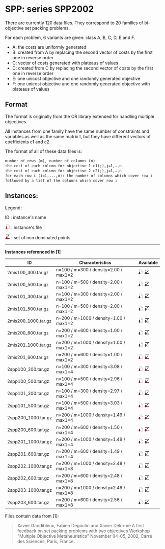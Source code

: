 # SPP: series SPP2002

There are currently 120 data files.
They correspond to 20 families of bi-objective set packing problems.

For each problem, 6 variants are given: class A, B, C, D, E and F.

+ A: the costs are uniformly generated
+ B: created from A by replacing the second vector of costs by the first one in reverse order
+ C: vector of costs generated with plateaus of values
+ D: created from C by replacing the second vector of costs by the first one in reverse order
+ E: one unicost objective and one randomly generated objective
+ F: one unicost objective and one randomly generated objective with plateaus of values

## Format
The format is originally from the OR library extended for handling multiple objectives.

All instances from one family have the same number of constraints and variables as well as the same matrix t, 
but they have different vectors of coefficients c1 and c2.

The format of all of these data files is:

    number of rows (m), number of columns (n)
    the cost of each column for objective 1 c1(j),j=1,…,n
    the cost of each column for objective 2 c2(j),j=1,…,n
    for each row i (i=1,...,m): the number of columns which cover row i followed by a list of the columns which cover row i
      

## Instances:
 
Legend:

ID : instance's name

[![instance file](./img/icon/dl-instance.png "instance file")](instances/) : instance's file 

[![Y_N file](./img/icon/dl-z.png "Y_N file")](Y/) : set of non dominated points



***


**Instances referenced  in [1]**


| ID                  | Characteristics                        | Available | 
| ------------------- | -------------------------------------- | --------- |
| 2mis100_300.tar.gz  | n=100 / m=300  / density=2.00 / max1=2 | [![instance file](./img/icon/dl-instance.png "instance file")](instances/) [![Y_N file](./img/icon/dl-z.png "Y_N file")](Y/) | 
| 2mis100_500.tar.gz  | n=100 / m=500  / density=2.00 / max1=2 | [![instance file](./img/icon/dl-instance.png "instance file")](instances/) [![Y_N file](./img/icon/dl-z.png "Y_N file")](Y/) | 	
| 2mis101_300.tar.gz  | n=100 / m=300  / density=2.00 / max1=2 | [![instance file](./img/icon/dl-instance.png "instance file")](instances/) [![Y_N file](./img/icon/dl-z.png "Y_N file")](Y/) | 	
| 2mis101_500.tar.gz  | n=100 / m=500  / density=2.00 / max1=2 | [![instance file](./img/icon/dl-instance.png "instance file")](instances/) [![Y_N file](./img/icon/dl-z.png "Y_N file")](Y/) | 	
| 2mis200_1000.tar.gz | n=200 / m=1000 / density=1.00 / max1=2 | [![instance file](./img/icon/dl-instance.png "instance file")](instances/) [![Y_N file](./img/icon/dl-z.png "Y_N file")](Y/) | 	
| 2mis200_600.tar.gz  | n=200 / m=600  / density=1.00 / max1=2 | [![instance file](./img/icon/dl-instance.png "instance file")](instances/) [![Y_N file](./img/icon/dl-z.png "Y_N file")](Y/) | 	
| 2mis201_1000.tar.gz | n=200 / m=1000 / density=1.00 / max1=2 | [![instance file](./img/icon/dl-instance.png "instance file")](instances/) [![Y_N file](./img/icon/dl-z.png "Y_N file")](Y/) | 	
| 2mis201_600.tar.gz  | n=200 / m=600  / density=1.00 / max1=2 | [![instance file](./img/icon/dl-instance.png "instance file")](instances/) [![Y_N file](./img/icon/dl-z.png "Y_N file")](Y/) | 	
| 2spp100_300.tar.gz  | n=100 / m=300  / density=3.08 / max1=4 | [![instance file](./img/icon/dl-instance.png "instance file")](instances/) [![Y_N file](./img/icon/dl-z.png "Y_N file")](Y/) | 	
| 2spp100_500.tar.gz  | n=100 / m=500  / density=2.96 / max1=4 | [![instance file](./img/icon/dl-instance.png "instance file")](instances/) [![Y_N file](./img/icon/dl-z.png "Y_N file")](Y/) | 	
| 2spp101_300.tar.gz  | n=100 / m=300  / density=2.97 / max1=4 | [![instance file](./img/icon/dl-instance.png "instance file")](instances/) [![Y_N file](./img/icon/dl-z.png "Y_N file")](Y/) | 	
| 2spp101_500.tar.gz  | n=100 / m=500  / density=3.03 / max1=4 | [![instance file](./img/icon/dl-instance.png "instance file")](instances/) [![Y_N file](./img/icon/dl-z.png "Y_N file")](Y/) | 	
| 2spp200_1000.tar.gz | n=200 / m=1000 / density=1.49 / max1=4 | [![instance file](./img/icon/dl-instance.png "instance file")](instances/) [![Y_N file](./img/icon/dl-z.png "Y_N file")](Y/) | 	
| 2spp200_600.tar.gz  | n=200 / m=600  / density=1.50 / max1=4 | [![instance file](./img/icon/dl-instance.png "instance file")](instances/) [![Y_N file](./img/icon/dl-z.png "Y_N file")](Y/) | 	
| 2spp201_1000.tar.gz | n=200 / m=1000 / density=1.49 / max1=4 | [![instance file](./img/icon/dl-instance.png "instance file")](instances/) [![Y_N file](./img/icon/dl-z.png "Y_N file")](Y/) | 	
| 2spp201_600.tar.gz  | n=200 / m=600  / density=1.49 / max1=4 | [![instance file](./img/icon/dl-instance.png "instance file")](instances/) [![Y_N file](./img/icon/dl-z.png "Y_N file")](Y/) | 	
| 2spp202_1000.tar.gz | n=200 / m=1000 / density=2.48 / max1=8 | [![instance file](./img/icon/dl-instance.png "instance file")](instances/) [![Y_N file](./img/icon/dl-z.png "Y_N file")](Y/) | 	
| 2spp202_600.tar.gz  | n=200 / m=600  / density=2.48 / max1=8 | [![instance file](./img/icon/dl-instance.png "instance file")](instances/) [![Y_N file](./img/icon/dl-z.png "Y_N file")](Y/) | 	
| 2spp203_1000.tar.gz | n=200 / m=1000 / density=2.49 / max1=8 | [![instance file](./img/icon/dl-instance.png "instance file")](instances/) [![Y_N file](./img/icon/dl-z.png "Y_N file")](Y/) | 	
| 2spp203_600.tar.gz  | n=200 / m=600  / density=2.56 / max1=8 | [![instance file](./img/icon/dl-instance.png "instance file")](instances/) [![Y_N file](./img/icon/dl-z.png "Y_N file")](Y/) | 	


Files contain data from [1]:

> Xavier Gandibleux, Fabien Degoutin and Xavier Delorme
 A first feedback on set packing problems with two objectives
 Workshop "Multiple Objective Metaheuristics"
 November 04-05, 2002, Carré des Sciences, Paris, France.